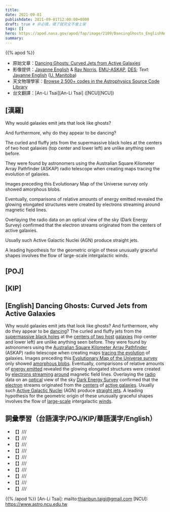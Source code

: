 ```yaml
---
title:
date: 2021-09-01
publishdate: 2021-09-01T12:00:00+0800
draft: true # 非必填，填了就完全不會上架
tags: []
hero: https://apod.nasa.gov/apod/fap/image/2109/DancingGhosts_EnglishNorris_960.jpg
summary:
---
```


{{% apod %}}

- 原始文章：[Dancing Ghosts: Curved Jets from Active Galaxies](https://apod.nasa.gov/apod/ap210901.html)
- 影像提供：[Jayanne English](https://www.iau.org/administration/membership/individual/8424/) & [Ray Norris](https://www.atnf.csiro.au/people/Ray.Norris/index.html), [EMU-ASKAP](http://emu-survey.org/), [DES](https://www.darkenergysurvey.org/); *Text:* [Jayanne English](http://www2.physics.umanitoba.ca/u/english/) ([U. Manitoba](https://sci.umanitoba.ca/physics-astronomy/))
- 天文物理學家：[Browse 2,500+ codes in the Astrophysics Source Code Library](http://ascl.net/)
- 台文翻譯：[An-Li Tsai][An-Li Tsai] ([NCU][NCU])

## [漢羅]
Why would galaxies emit jets that look like ghosts?

And furthermore, why do they appear to be dancing?

The curled and fluffy jets from the supermassive black holes at the centers of two host galaxies (top center and lower left) are unlike anything seen before.

They were found by astronomers using the Australian Square Kilometer Array Pathfinder (ASKAP) radio telescope when creating maps tracing the evolution of galaxies.

Images preceding this Evolutionary Map of the Universe survey only showed amorphous blobs.

Eventually, comparisons of relative amounts of energy emitted revealed the glowing elongated structures were created by electrons streaming around magnetic field lines.

Overlaying the radio data on an optical view of the sky (Dark Energy Survey) confirmed that the electron streams originated from the centers of active galaxies.

Usually such Active Galactic Nuclei (AGN) produce straight jets.

A leading hypothesis for the geometric origin of these unusually graceful shapes involves the flow of large-scale intergalactic winds.




## [POJ]



## [KIP]



## [English] Dancing Ghosts: Curved Jets from Active Galaxies
Why would galaxies emit jets that look like ghosts?
And furthermore, why do they appear to be [dancing][dancing]?
The curled and fluffy jets from the [supermassive black holes][supermassive black holes] at the [centers of two host][centers of two host] [galaxies][galaxies] (top center and lower left) are unlike anything seen before.
They were found by astronomers using the [Australian Square Kilometer Array Pathfinder][Australian Square Kilometer Array Pathfinder] (ASKAP) radio telescope when creating maps [tracing the evolution][tracing the evolution] of galaxies.
Images preceding this [Evolutionary Map of the Universe survey][Evolutionary Map of the Universe survey] only showed [amorphous blobs][amorphous blobs].
Eventually, comparisons of relative amounts of [energy emitted][energy emitted] revealed the glowing elongated structures were created by [electrons streaming][energy emitted] [around][around] magnetic field lines.
Overlaying the [radio][radio] data on an [optical][optical] view of the sky [Dark Energy Survey][Dark Energy Survey] confirmed that the [electron][electron] streams originated from the [centers][centers e] of [active galaxies][active galaxies].
Usually such [Active Galactic Nuclei][Active Galactic Nuclei] (AGN) produce [straight jets][straight jets].
A leading hypothesis for the geometric origin of these unusually graceful shapes involves the flow of [large-scale][large-scale] intergalactic [winds][winds e].

[dancing]:https://apod.nasa.gov/apod/ap200614.html
[supermassive black holes]:https://en.wikipedia.org/wiki/Supermassive_black_hole
[centers of two host]:https://arxiv.org/abs/2108.00569
[galaxies]:https://apod.nasa.gov/apod/fap/image/2109/GhostFiguresPaperNorrisEtAl.pdf
[Australian Square Kilometer Array Pathfinder]:https://www.atnf.csiro.au/projects/askap/index.html
[tracing the evolution]:https://www.westernsydney.edu.au/newscentre/news_centre/more_news_stories/dancing_ghosts_point_to_new_discoveries_in_the_cosmos
[Evolutionary Map of the Universe survey]:http://emu-survey.org
[amorphous blobs]:https://i0.wp.com/thecreativecat.net/wp-content/uploads/2013/01/013013-Wordless-TheBlob1.jpg?resize=800%2C594
[energy emitted]:https://heasarc.gsfc.nasa.gov/docs/xte/learning_center/xray_techc.html
[electrons streaming]:https://heasarc.gsfc.nasa.gov/docs/xte/learning_center/xray_techc.html
[around]:https://ase.tufts.edu/cosmos/view_picture.asp?id=1424
[radio]:https://science.nasa.gov/ems/05_radiowaves
[optical]:https://science.nasa.gov/ems/09_visiblelight
[Dark Energy Survey]:https://www.darkenergysurvey.org
[electron]:https://pwg.gsfc.nasa.gov/Education/whelect.html
[centers e]:https://apod.nasa.gov/apod/ap210804.html
[centers t]:https://apod.tw/daily/20210804/
[active galaxies]:https://imagine.gsfc.nasa.gov/science/objects/active_galaxies1.html
[Active Galactic Nuclei]:https://en.wikipedia.org/wiki/Active_galactic_nucleus
[straight jets]:https://apod.nasa.gov/apod/ap121205.html
[large-scale]:https://apod.nasa.gov/apod/ap200223.html
[winds e]:https://apod.nasa.gov/apod/ap210623.html
[winds t]:https://apod.tw/daily/20210623/



## 詞彙學習（台語漢字/POJ/KIP/華語漢字/English）


- 【】///
- 【】///
- 【】///
- 【】///
- 【】///
- 【】///
- 【】///
- 【】///
- 【】///
- 【】///



{{% /apod %}}
[An-Li Tsai]: mailto:thianbun.taigi@gmail.com
[NCU]: https://www.astro.ncu.edu.tw

[copyright]: https://apod.nasa.gov/apod/fap/lib/about_apod.html#srapply
